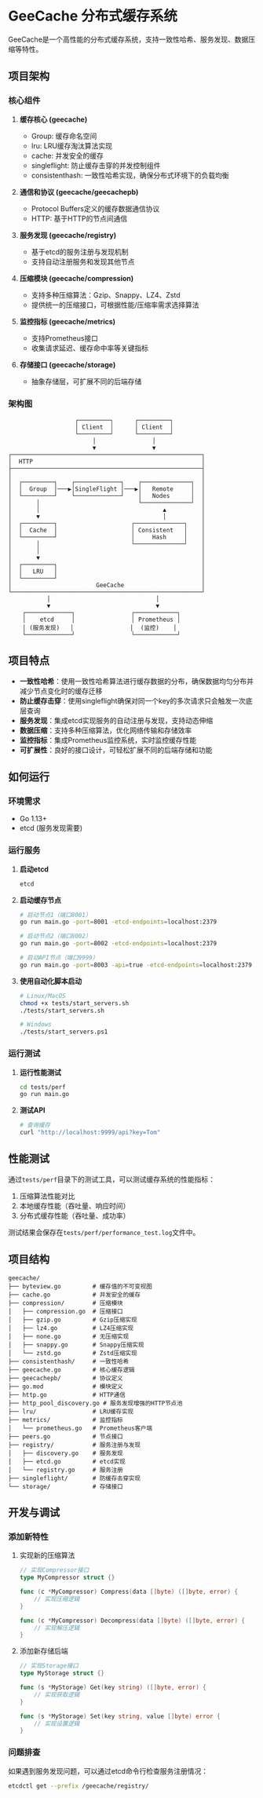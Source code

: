 # GeeCache 分布式缓存系统

GeeCache是一个高性能的分布式缓存系统，支持一致性哈希、服务发现、数据压缩等特性。

## 项目架构

### 核心组件

1. **缓存核心 (geecache)**
   - Group: 缓存命名空间
   - lru: LRU缓存淘汰算法实现
   - cache: 并发安全的缓存
   - singleflight: 防止缓存击穿的并发控制组件
   - consistenthash: 一致性哈希实现，确保分布式环境下的负载均衡

2. **通信和协议 (geecache/geecachepb)**
   - Protocol Buffers定义的缓存数据通信协议
   - HTTP: 基于HTTP的节点间通信

3. **服务发现 (geecache/registry)**
   - 基于etcd的服务注册与发现机制
   - 支持自动注册服务和发现其他节点

4. **压缩模块 (geecache/compression)**
   - 支持多种压缩算法：Gzip、Snappy、LZ4、Zstd
   - 提供统一的压缩接口，可根据性能/压缩率需求选择算法

5. **监控指标 (geecache/metrics)**
   - 支持Prometheus接口
   - 收集请求延迟、缓存命中率等关键指标

6. **存储接口 (geecache/storage)**
   - 抽象存储层，可扩展不同的后端存储

### 架构图

```
                   ┌─────────┐      ┌─────────┐
                   │ Client  │      │ Client  │
                   └─────────┘      └─────────┘
                        │                │
                        ▼                ▼
┌──────────────────────────────────────────────────────┐
│  HTTP                                                │
├──────────────────────────────────────────────────────┤
│                                                      │
│  ┌─────────┐    ┌─────────────┐    ┌──────────────┐  │
│  │  Group  │───▶│SingleFlight │───▶│   Remote     │  │
│  └─────────┘    └─────────────┘    │   Nodes      │  │
│       │                            └──────────────┘  │
│       │                                   ▲          │
│       ▼                                   │          │
│  ┌─────────┐                     ┌──────────────┐    │
│  │  Cache  │                     │ Consistent   │    │
│  └─────────┘                     │     Hash     │    │
│       │                          └──────────────┘    │
│       │                                              │
│       ▼                                              │
│  ┌─────────┐                                         │
│  │   LRU   │                                         │
│  └─────────┘                                         │
│                        GeeCache                      │
└──────────────────────────────────────────────────────┘
           │                              │
           ▼                              ▼
    ┌─────────────┐                ┌────────────┐
    │    etcd     │                │ Prometheus │
    │ (服务发现)   │                │  (监控)    │
    └─────────────┘                └────────────┘
```

## 项目特点

- **一致性哈希**：使用一致性哈希算法进行缓存数据的分布，确保数据均匀分布并减少节点变化时的缓存迁移
- **防止缓存击穿**：使用singleflight确保对同一个key的多次请求只会触发一次底层查询
- **服务发现**：集成etcd实现服务的自动注册与发现，支持动态伸缩
- **数据压缩**：支持多种压缩算法，优化网络传输和存储效率
- **监控指标**：集成Prometheus监控系统，实时监控缓存性能
- **可扩展性**：良好的接口设计，可轻松扩展不同的后端存储和功能

## 如何运行

### 环境需求
- Go 1.13+
- etcd (服务发现需要)

### 运行服务

1. **启动etcd**
   ```bash
   etcd
   ```

2. **启动缓存节点**
   ```bash
   # 启动节点1（端口8001）
   go run main.go -port=8001 -etcd-endpoints=localhost:2379
   
   # 启动节点2（端口8002）
   go run main.go -port=8002 -etcd-endpoints=localhost:2379
   
   # 启动API节点（端口9999）
   go run main.go -port=8003 -api=true -etcd-endpoints=localhost:2379
   ```

3. **使用自动化脚本启动**
   ```bash
   # Linux/MacOS
   chmod +x tests/start_servers.sh
   ./tests/start_servers.sh
   
   # Windows
   ./tests/start_servers.ps1
   ```

### 运行测试

1. **运行性能测试**
   ```bash
   cd tests/perf
   go run main.go
   ```

2. **测试API**
   ```bash
   # 查询缓存
   curl "http://localhost:9999/api?key=Tom"
   ```

## 性能测试

通过`tests/perf`目录下的测试工具，可以测试缓存系统的性能指标：

1. 压缩算法性能对比
2. 本地缓存性能（吞吐量、响应时间）
3. 分布式缓存性能（吞吐量、成功率）

测试结果会保存在`tests/perf/performance_test.log`文件中。

## 项目结构

```
geecache/
├── byteview.go         # 缓存值的不可变视图
├── cache.go            # 并发安全的缓存
├── compression/        # 压缩模块
│   ├── compression.go  # 压缩接口
│   ├── gzip.go         # Gzip压缩实现
│   ├── lz4.go          # LZ4压缩实现 
│   ├── none.go         # 无压缩实现
│   ├── snappy.go       # Snappy压缩实现
│   └── zstd.go         # Zstd压缩实现
├── consistenthash/     # 一致性哈希
├── geecache.go         # 核心缓存逻辑
├── geecachepb/         # 协议定义
├── go.mod              # 模块定义
├── http.go             # HTTP通信
├── http_pool_discovery.go # 服务发现增强的HTTP节点池
├── lru/                # LRU缓存实现
├── metrics/            # 监控指标
│   └── prometheus.go   # Prometheus客户端
├── peers.go            # 节点接口
├── registry/           # 服务注册与发现
│   ├── discovery.go    # 服务发现
│   ├── etcd.go         # etcd实现
│   └── registry.go     # 服务注册
├── singleflight/       # 防缓存击穿实现
└── storage/            # 存储接口
```

## 开发与调试

### 添加新特性

1. 实现新的压缩算法
   ```go
   // 实现Compressor接口
   type MyCompressor struct {}
   
   func (c *MyCompressor) Compress(data []byte) ([]byte, error) {
       // 实现压缩逻辑
   }
   
   func (c *MyCompressor) Decompress(data []byte) ([]byte, error) {
       // 实现解压逻辑
   }
   ```

2. 添加新存储后端
   ```go
   // 实现Storage接口
   type MyStorage struct {}
   
   func (s *MyStorage) Get(key string) ([]byte, error) {
       // 实现获取逻辑
   }
   
   func (s *MyStorage) Set(key string, value []byte) error {
       // 实现设置逻辑
   }
   ```

### 问题排查

如果遇到服务发现问题，可以通过etcd命令行检查服务注册情况：

```bash
etcdctl get --prefix /geecache/registry/
``` 